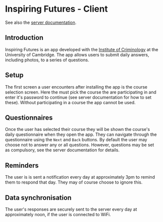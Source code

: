 # Inspiring Futures - Client
See also the [server documentation](https://github.com/GydeonMylls/InspiringFutures-server).

## Introduction
Inspiring Futures is an app developed with the [Institute of Criminology](http://www.crim.cam.ac.uk/) at the University of Cambridge. The app allows users to submit daily answers, including photos, to a series of questions.

## Setup
The first screen a user encounters after installing the app is the course selection screen. Here the must pick the course the are participating in and enter it's password to continue (see server documentation for how to set these). Without participating in a course the app cannot be used.

## Questionnaires
Once the user has selected their course they will be shown the course's daily questionnaire when they open the app. They can navigate through the questionnaire using the `Next` and `Back` buttons. By default the user may choose not to answer any or all questions. However, questions may be set as compulsory, see the server documentation for details.

## Reminders
The user is is sent a notification every day at approximately 3pm to remind them to respond that day. They may of course choose to ignore this.

## Data synchronisation
The user's responses are securely sent to the server every day at approximately noon, if the user is connected to WiFi.

